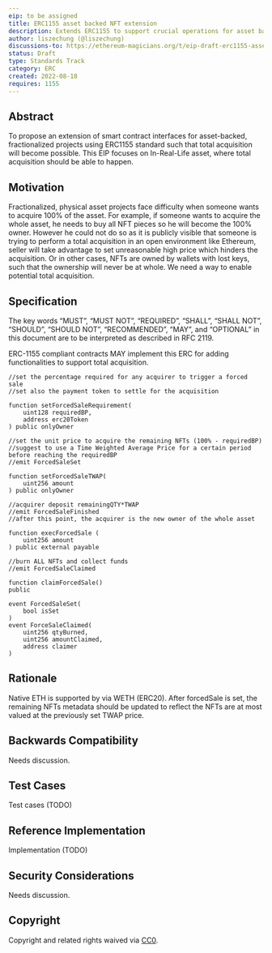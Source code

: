 ```yaml
---
eip: to be assigned
title: ERC1155 asset backed NFT extension
description: Extends ERC1155 to support crucial operations for asset backed NFTs.
author: liszechung (@liszechung)
discussions-to: https://ethereum-magicians.org/t/eip-draft-erc1155-asset-backed-nft-extension/10437
status: Draft 
type: Standards Track
category: ERC
created: 2022-08-18
requires: 1155
---
```


## Abstract
To propose an extension of smart contract interfaces for asset-backed, fractionalized projects using ERC1155 standard such that total acquisition will become possible. This EIP focuses on In-Real-Life asset, where total acquisition should be able to happen.

## Motivation
Fractionalized, physical asset projects face difficulty when someone wants to acquire 100% of the asset. For example, if someone wants to acquire the whole asset, he needs to buy all NFT pieces so he will become the 100% owner. However he could not do so as it is publicly visible that someone is trying to perform a total acquisition in an open environment like Ethereum, seller will take advantage to set unreasonable high price which hinders the acquisition. Or in other cases, NFTs are owned by wallets with lost keys, such that the ownership will never be at whole. We need a way to enable potential total acquisition.

## Specification
The key words “MUST”, “MUST NOT”, “REQUIRED”, “SHALL”, “SHALL NOT”, “SHOULD”, “SHOULD NOT”, “RECOMMENDED”, “MAY”, and “OPTIONAL” in this document are to be interpreted as described in RFC 2119.

ERC-1155 compliant contracts MAY implement this ERC for adding functionalities to support total acquisition.
```
//set the percentage required for any acquirer to trigger a forced sale
//set also the payment token to settle for the acquisition

function setForcedSaleRequirement(
	uint128 requiredBP,
	address erc20Token
) public onlyOwner

//set the unit price to acquire the remaining NFTs (100% - requiredBP)
//suggest to use a Time Weighted Average Price for a certain period before reaching the requiredBP
//emit ForcedSaleSet

function setForcedSaleTWAP(
	uint256 amount
) public onlyOwner

//acquirer deposit remainingQTY*TWAP
//emit ForcedSaleFinished
//after this point, the acquirer is the new owner of the whole asset

function execForcedSale (
	uint256 amount
) public external payable

//burn ALL NFTs and collect funds
//emit ForcedSaleClaimed

function claimForcedSale()
public

event ForcedSaleSet(
	bool isSet
)
event ForceSaleClaimed(
	uint256 qtyBurned,
	uint256 amountClaimed,
	address claimer
)
```


## Rationale
Native ETH is supported by via WETH (ERC20).
After forcedSale is set, the remaining NFTs metadata should be updated to reflect the NFTs are at most valued at the previously set TWAP price.

## Backwards Compatibility
Needs discussion.

## Test Cases
Test cases (TODO)

## Reference Implementation
Implementation (TODO)

## Security Considerations
Needs discussion.

## Copyright
Copyright and related rights waived via [CC0](../LICENSE.md).
